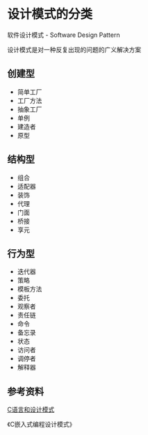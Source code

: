 # 设计模式的分类

软件设计模式 - Software Design Pattern

设计模式是对一种反复出现的问题的广义解决方案

## 创建型
- 简单工厂
- 工厂方法
- 抽象工厂
- 单例
- 建造者
- 原型

## 结构型
- 组合
- 适配器
- 装饰
- 代理
- 门面
- 桥接
- 享元

## 行为型
- 迭代器
- 策略
- 模板方法
- 委托
- 观察者
- 责任链
- 命令
- 备忘录
- 状态
- 访问者
- 调停者
- 解释器

## 参考资料

[C语言和设计模式](https://blog.csdn.net/jinchengzhou/article/details/84135718)

《C嵌入式编程设计模式》
